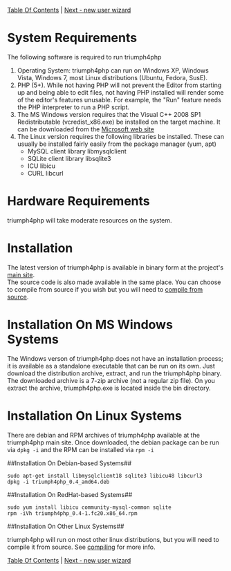 [Table Of Contents](/#toc) | [Next - new user wizard](/new-user-wizard/)

# System Requirements #
The following software is required to run triumph4php 

  1. Operating System:  triumph4php  can run on Windows XP, Windows Vista, Windows 7, most Linux distributions 
     (Ubuntu, Fedora, SusE).
  2. PHP (5+). While not having PHP will not prevent the Editor from starting up and being able to edit 
     files, not having PHP installed will render some of the editor's features unusable. For example, the 
    "Run" feature needs the PHP interpreter to run a PHP script.
  3. The MS Windows version requires that the Visual C++ 2008 SP1 Redistributable (vcredist_x86.exe) be 
     installed on the target machine. It can be downloaded from the 
    [Microsoft web site](http://www.microsoft.com/en-us/download/details.aspx?id=26368)
  4. The Linux version requires the following libraries be installed. These can
     usually be installed fairly easily from the package manager (yum, apt)
      - MySQL client library libmysqlclient
	  - SQLite client library libsqlite3
	  - ICU libicu
	  - CURL libcurl

# Hardware Requirements #
triumph4php will take moderate resources on the system.

# Installation #
The latest version of triumph4php is available in binary form at the project's [main site](http://triumph4php.com).  
The source code is also made available in the same place. You can choose to compile from source if you wish but you will 
need to [compile from source](/compiling/). 

# Installation On MS Windows Systems #
The Windows verson of triumph4php does not have an installation process; it is available as a standalone executable 
that can be run on its own. Just download the distribution archive, extract, and run the triumph4php binary. The
downloaded archive is a 7-zip archive (not a regular zip file). On you extract the archive, triumph4php.exe is
located inside the bin directory.

# Installation On Linux Systems #
There are debian and RPM archives of triumph4php available at the triumph4php main site. Once downloaded,
the debian package can be run via `dpkg -i` and the RPM can be installed via `rpm -i`

##Installation On Debian-based Systems##

    sudo apt-get install libmysqlclient18 sqlite3 libicu48 libcurl3
	dpkg -i triumph4php_0.4_amd64.deb

##Installation On RedHat-based Systems##

    sudo yum install libicu community-mysql-common sqlite
    rpm -iVh triumph4php_0.4-1.fc20.x86_64.rpm

##Installation On Other Linux Systems##

triumph4php will run on most other linux distributions, but you will need to compile it from source.
See [compiling](/compiling/) for more info.

[Table Of Contents](/#toc) | [Next - new user wizard](/new-user-wizard/)
